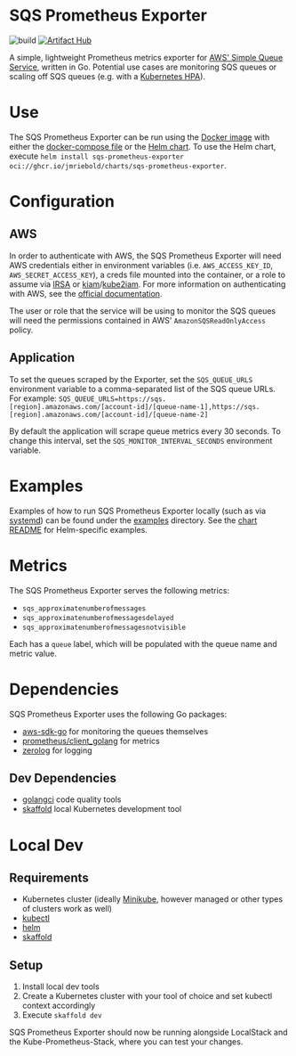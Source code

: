 # SQS Prometheus Exporter

![build](https://github.com/jmriebold/sqs-prometheus-exporter/workflows/Build/badge.svg)
[![Artifact Hub](https://img.shields.io/endpoint?url=https://artifacthub.io/badge/repository/sqs-prometheus-exporter)](https://artifacthub.io/packages/helm/sqs-prometheus-exporter/sqs-prometheus-exporter)

A simple, lightweight Prometheus metrics exporter for [AWS' Simple Queue Service](https://aws.amazon.com/sqs/), written in Go. Potential use cases are monitoring SQS queues or scaling off SQS queues (e.g. with a [Kubernetes HPA](https://kubernetes.io/docs/tasks/run-application/horizontal-pod-autoscale/)).

# Use

The SQS Prometheus Exporter can be run using the [Docker image](https://github.com/jmriebold/sqs-prometheus-exporter/pkgs/container/sqs-prometheus-exporter) with either the [docker-compose file](docker-compose.yml) or the [Helm chart](chart). To use the Helm chart, execute `helm install sqs-prometheus-exporter oci://ghcr.io/jmriebold/charts/sqs-prometheus-exporter`.

# Configuration

## AWS

In order to authenticate with AWS, the SQS Prometheus Exporter will need AWS credentials either in environment variables (i.e. `AWS_ACCESS_KEY_ID`, `AWS_SECRET_ACCESS_KEY`), a creds file mounted into the container, or a role to assume via [IRSA](https://docs.aws.amazon.com/eks/latest/userguide/iam-roles-for-service-accounts.html) or [kiam](https://github.com/uswitch/kiam)/[kube2iam](https://github.com/jtblin/kube2iam). For more information on authenticating with AWS, see the [official documentation](https://docs.aws.amazon.com/cli/latest/userguide/cli-configure-envvars.html).

The user or role that the service will be using to monitor the SQS queues will need the permissions contained in AWS' `AmazonSQSReadOnlyAccess` policy.

## Application

To set the queues scraped by the Exporter, set the `SQS_QUEUE_URLS` environment variable to a comma-separated list of the SQS queue URLs. For example: `SQS_QUEUE_URLS=https://sqs.[region].amazonaws.com/[account-id]/[queue-name-1],https://sqs.[region].amazonaws.com/[account-id]/[queue-name-2]`

By default the application will scrape queue metrics every 30 seconds. To change this interval, set the `SQS_MONITOR_INTERVAL_SECONDS` environment variable.

# Examples

Examples of how to run SQS Prometheus Exporter locally (such as via [systemd](examples/systemd)) can be found under the [examples](examples) directory. See the [chart README](chart/sqs-prometheus-exporter/README.md) for Helm-specific examples.

# Metrics

The SQS Prometheus Exporter serves the following metrics:

- `sqs_approximatenumberofmessages`
- `sqs_approximatenumberofmessagesdelayed`
- `sqs_approximatenumberofmessagesnotvisible`

Each has a `queue` label, which will be populated with the queue name and metric value.

# Dependencies

SQS Prometheus Exporter uses the following Go packages:

- [aws-sdk-go](https://github.com/aws/aws-sdk-go) for monitoring the queues themselves
- [prometheus/client_golang](https://github.com/prometheus/client_golang) for metrics
- [zerolog](https://github.com/rs/zerolog) for logging

## Dev Dependencies

- [golangci](https://github.com/golangci/golangci-lint) code quality tools
- [skaffold](https://skaffold.dev) local Kubernetes development tool

# Local Dev

## Requirements

* Kubernetes cluster (ideally [Minikube](https://minikube.sigs.k8s.io), however managed or other types of clusters work as well)
* [kubectl](https://kubernetes.io/docs/reference/kubectl)
* [helm](https://helm.sh/)
* [skaffold](https://skaffold.dev)

## Setup

1. Install local dev tools
2. Create a Kubernetes cluster with your tool of choice and set kubectl context accordingly
3. Execute `skaffold dev`

SQS Prometheus Exporter should now be running alongside LocalStack and the Kube-Prometheus-Stack, where you can test your changes.
